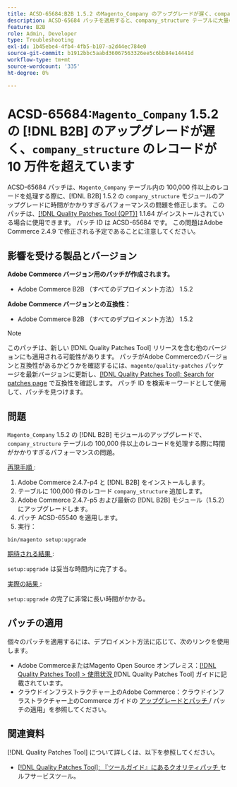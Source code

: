 ```yaml
---
title: ACSD-65684:B2B 1.5.2 のMagento_Company のアップグレードが遅く、company_structure に 100,000 件を超えるレコードがある
description: ACSD-65684 パッチを適用すると、company_structure テーブルに大量のレコード（～100,000）が処理されるため、B2B 1.5.2 のMagento_Company モジュールのアップグレードに時間がかかりすぎるAdobe Commerceの問題を修正できます。
feature: B2B
role: Admin, Developer
type: Troubleshooting
exl-id: 1b45ebe4-4fb4-4fb5-b107-a2d44ec784e0
source-git-commit: b1912bbc5aabd36067563326ee5c6bb84e14441d
workflow-type: tm+mt
source-wordcount: '335'
ht-degree: 0%

---
```


# ACSD-65684:`Magento_Company` 1.5.2 の [!DNL B2B] のアップグレードが遅く、`company_structure` のレコードが 10 万件を超えています

ACSD-65684 パッチは、`Magento_Company` テーブル内の 100,000 件以上のレコードを処理する際に、[!DNL B2B] 1.5.2 の `company_structure` モジュールのアップグレードに時間がかかりすぎるパフォーマンスの問題を修正します。 このパッチは、[[!DNL Quality Patches Tool (QPT)]](/help/tools/quality-patches-tool/quality-patches-tool-to-self-serve-quality-patches.md) 1.1.64 がインストールされている場合に使用できます。 パッチ ID は ACSD-65684 です。 この問題はAdobe Commerce 2.4.9 で修正される予定であることに注意してください。

## 影響を受ける製品とバージョン

**Adobe Commerce バージョン用のパッチが作成されます。**

* Adobe Commerce B2B （すべてのデプロイメント方法） 1.5.2

**Adobe Commerce バージョンとの互換性：**

* Adobe Commerce B2B （すべてのデプロイメント方法） 1.5.2

>[!NOTE]
>
>このパッチは、新しい [!DNL Quality Patches Tool] リリースを含む他のバージョンにも適用される可能性があります。 パッチがAdobe Commerceのバージョンと互換性があるかどうかを確認するには、`magento/quality-patches` パッケージを最新バージョンに更新し、[[!DNL Quality Patches Tool]: Search for patches page](https://experienceleague.adobe.com/tools/commerce-quality-patches/index.html) で互換性を確認します。 パッチ ID を検索キーワードとして使用して、パッチを見つけます。

## 問題

`Magento_Company` 1.5.2 の [!DNL B2B] モジュールのアップグレードで、`company_structure` テーブルの 100,000 件以上のレコードを処理する際に時間がかかりすぎるパフォーマンスの問題。

<u> 再現手順 </u>:

1. Adobe Commerce 2.4.7-p4 と [!DNL B2B] をインストールします。
1. テーブルに 100,000 件のレコード `company_structure` 追加します。
1. Adobe Commerce 2.4.7-p5 および最新の [!DNL B2B] モジュール（1.5.2）にアップグレードします。
1. パッチ ACSD-65540 を適用します。
1. 実行：

```
bin/magento setup:upgrade
```

<u> 期待される結果 </u>:

`setup:upgrade` は妥当な時間内に完了する。

<u> 実際の結果 </u>:

`setup:upgrade` の完了に非常に長い時間がかかる。

## パッチの適用

個々のパッチを適用するには、デプロイメント方法に応じて、次のリンクを使用します。

* Adobe CommerceまたはMagento Open Source オンプレミス：[[!DNL Quality Patches Tool] > 使用状況 ](/help/tools/quality-patches-tool/usage.md) [!DNL Quality Patches Tool] ガイドに記載されています。
* クラウドインフラストラクチャー上のAdobe Commerce：クラウドインフラストラクチャー上のCommerce ガイドの [ アップグレードとパッチ ](https://experienceleague.adobe.com/docs/commerce-cloud-service/user-guide/develop/upgrade/apply-patches.html)/ パッチの適用」を参照してください。

## 関連資料

[!DNL Quality Patches Tool] について詳しくは、以下を参照してください。

* [[!DNL Quality Patches Tool]: 『ツールガイド』にあるクオリティパッチ ](/help/tools/quality-patches-tool/quality-patches-tool-to-self-serve-quality-patches.md) セルフサービスツール。
